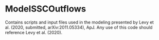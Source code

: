 # ModelSSCOutflows
Contains scripts and input files used in the modeling presented by Levy et al. (2020, submitted, arXiv:2011.05334), ApJ. Any use of this code should reference Levy et al. (2020).
